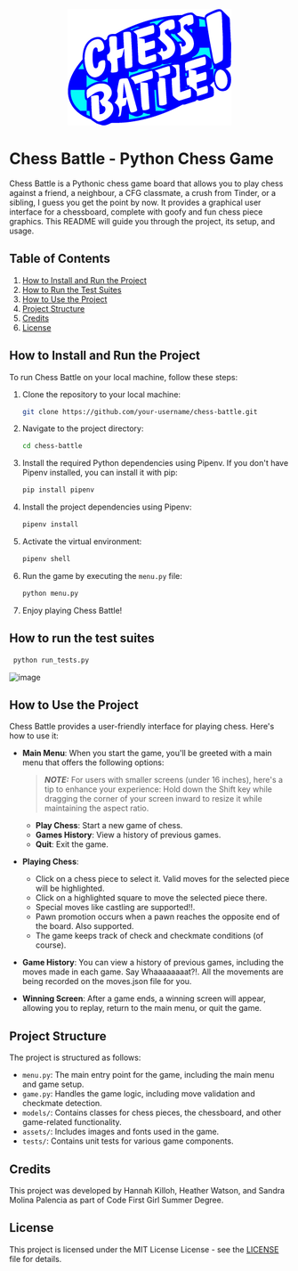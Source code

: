<p align="center">
  <img src="assets/images/chess_battle_logo_MAIN.png"/>
</p>

# Chess Battle - Python Chess Game

Chess Battle is a Pythonic chess game board that allows you to play chess against a friend, a neighbour, a CFG classmate, a crush from Tinder, or a sibling, I guess you get the point by now.
It provides a graphical user interface for a chessboard, complete with goofy and fun chess piece graphics.
This README will guide you through the project, its setup, and usage.

## Table of Contents

1. [How to Install and Run the Project](#how-to-install-and-run-the-project)
2. [How to Run the Test Suites](#how-to-run-the-test-suites)
3. [How to Use the Project](#how-to-use-the-project)
4. [Project Structure](#project-structure)
5. [Credits](#credits)
6. [License](#license)

## How to Install and Run the Project

To run Chess Battle on your local machine, follow these steps:

1. Clone the repository to your local machine:

   ```bash
   git clone https://github.com/your-username/chess-battle.git
   ```

2. Navigate to the project directory:

   ```bash
   cd chess-battle
   ```

3. Install the required Python dependencies using Pipenv. If you don't have Pipenv installed, you can install it with pip:

   ```bash
   pip install pipenv
   ```

4. Install the project dependencies using Pipenv:

   ```bash
   pipenv install
   ```

5. Activate the virtual environment:

   ```bash
   pipenv shell
   ```

6. Run the game by executing the `menu.py` file:

   ```bash
   python menu.py
   ```

7. Enjoy playing Chess Battle!

## How to run the test suites

```bash
 python run_tests.py
```

<img width="704" alt="image" src="https://github.com/hannahkilloh/Team_6_SW3/assets/55206800/57c14b17-e062-40d2-ba70-a6e70e156a9f">

## How to Use the Project

Chess Battle provides a user-friendly interface for playing chess. Here's how to use it:

- **Main Menu**: When you start the game, you'll be greeted with a main menu that offers the following options:

  > **_NOTE:_** For users with smaller screens (under 16 inches), here's a tip to enhance your experience: Hold down the Shift key while dragging the corner of your screen inward to resize it while maintaining the aspect ratio.

  - **Play Chess**: Start a new game of chess.
  - **Games History**: View a history of previous games.
  - **Quit**: Exit the game.

- **Playing Chess**:

  - Click on a chess piece to select it. Valid moves for the selected piece will be highlighted.
  - Click on a highlighted square to move the selected piece there.
  - Special moves like castling are supported!!.
  - Pawn promotion occurs when a pawn reaches the opposite end of the board. Also supported.
  - The game keeps track of check and checkmate conditions (of course).

- **Game History**: You can view a history of previous games, including the moves made in each game. Say Whaaaaaaaat?!. All the movements are being recorded on the moves.json file for you.

- **Winning Screen**: After a game ends, a winning screen will appear, allowing you to replay, return to the main menu, or quit the game.

## Project Structure

The project is structured as follows:

- `menu.py`: The main entry point for the game, including the main menu and game setup.
- `game.py`: Handles the game logic, including move validation and checkmate detection.
- `models/`: Contains classes for chess pieces, the chessboard, and other game-related functionality.
- `assets/`: Includes images and fonts used in the game.
- `tests/`: Contains unit tests for various game components.

## Credits

This project was developed by Hannah Killoh, Heather Watson, and Sandra Molina Palencia as part of Code First Girl Summer Degree.

## License

This project is licensed under the MIT License License - see the [LICENSE](LICENSE) file for details.
